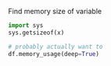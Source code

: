 

Find memory size of variable
```python
import sys
sys.getsizeof(x) 

# probably actually want to
df.memory_usage(deep=True)
```


